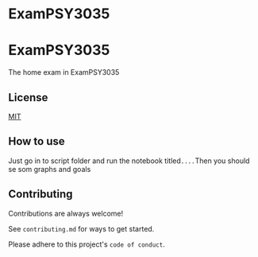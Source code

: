 # ExamPSY3035
 
# ExamPSY3035

The home exam in ExamPSY3035


## License

[MIT](https://choosealicense.com/licenses/mit/)


## How to use
Just go in to script folder and run the notebook titled`....`Then you should se som graphs and goals
## Contributing

Contributions are always welcome!

See `contributing.md` for ways to get started.

Please adhere to this project's `code of conduct`.

